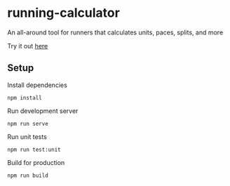 # running-calculator
An all-around tool for runners that calculates units, paces, splits, and more

Try it out [here](https://ashermorgan.github.io/running-calculator/)



## Setup
Install dependencies
```
npm install
```

Run development server
```
npm run serve
```

Run unit tests
```
npm run test:unit
```

Build for production
```
npm run build
```
